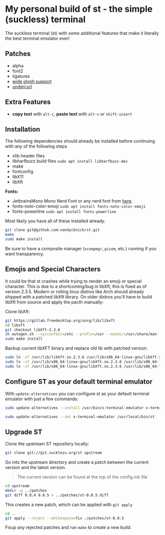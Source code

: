 # My personal build of st - the simple (suckless) terminal

The suckless terminal (st) with some additional features that make it literally the best terminal emulator ever!

## Patches

- alpha
- font2
- ligatures
- [wide glyph support](https://st.suckless.org/patches/glyph_wide_support/)
- [undercurl](https://st.suckless.org/patches/undercurl/)

## Extra Features

- **copy text** with `alt-c`, **paste text** with `alt-v` or `shift-insert`

## Installation

The following dependencies should already be installed before continuing with any of the following steps

- xlib header files
- libharfbuzz build files `sudo apt install libharfbuzz-dev`
- make
- fontconfig
- libX11
- libXft

**Fonts:**

- JetbrainsMono Mono Nerd Font or any nerd font from [here](https://www.nerdfonts.com/font-downloads).
- fonts-noto-color-emoji `sudo apt install fonts-noto-color-emoji`
- fonts-powerline `sudo apt install fonts-powerline`

Most likely you have all of these installed already.

```sh
git clone git@github.com:vandycknick/st.git
make
sudo make install
```

Be sure to have a composite manager (`xcompmgr`, `picom`, etc.) running if you want transparency.

## Emojis and Special Characters

It could be that st crashes while trying to render an emoji or special character. This is due to a shortcoming/bug in libXft, this is fixed as of version 2.3.5. Modern or rolling linux distros like Arch should already shipped with a patched libXft library. On older distros you'll have to build libXft from source and apply the pacth manually:

Clone libXft:

```sh
git https://gitlab.freedesktop.org/xorg/lib/libxft
cd libxft
git checkout libXft-2.3.6
sh autogen.sh --sysconfdir=/etc --prefix=/usr --mandir=/usr/share/man
sudo make install
```

Backup current libXFT binary and replace old lib with patched version:

```sh
sudo ln -sf /usr/lib/libXft.so.2.3.6 /usr/lib/x86_64-linux-gnu/libXft.so.2.3.6
sudo ln -sf /usr/lib/x86_64-linux-gnu/libXft.so.2.3.6 /usr/lib/x86_64-linux-gnu/libXft.so
sudo ln -sf /usr/lib/x86_64-linux-gnu/libXft.so.2.3.6 /usr/lib/x86_64-linux-gnu/libXft.so.2
```

## Configure ST as your default terminal emulator

With `update-alternatives` you can configure st as your default terminal emulator with just a few commands:

```sh
sudo update-alternatives --install /usr/bin/x-terminal-emulator x-terminal-emulator /usr/local/bin/st 0

sudo update-alternatives --set x-terminal-emulator /usr/local/bin/st
```

## Upgrade ST

Clone the upstream ST repository locally:

```sh
git clone git://git.suckless.org/st upstream
```

Go into the upstream directory and create a patch between the current version and the latest version.

> The current version can be found at the top of the config.mk file

```sh
cd upstream
mkdir -p ../patches
git diff 0.8.4 0.8.5 > ../patches/st-0.8.5.diff
```

This creates a new patch, which can be applied with `git apply`

```sh
cd ..
git apply --reject --whitespace=fix ./patches/st-0.8.5
```

Fixup any rejected patches and run `make` to create a new build.
